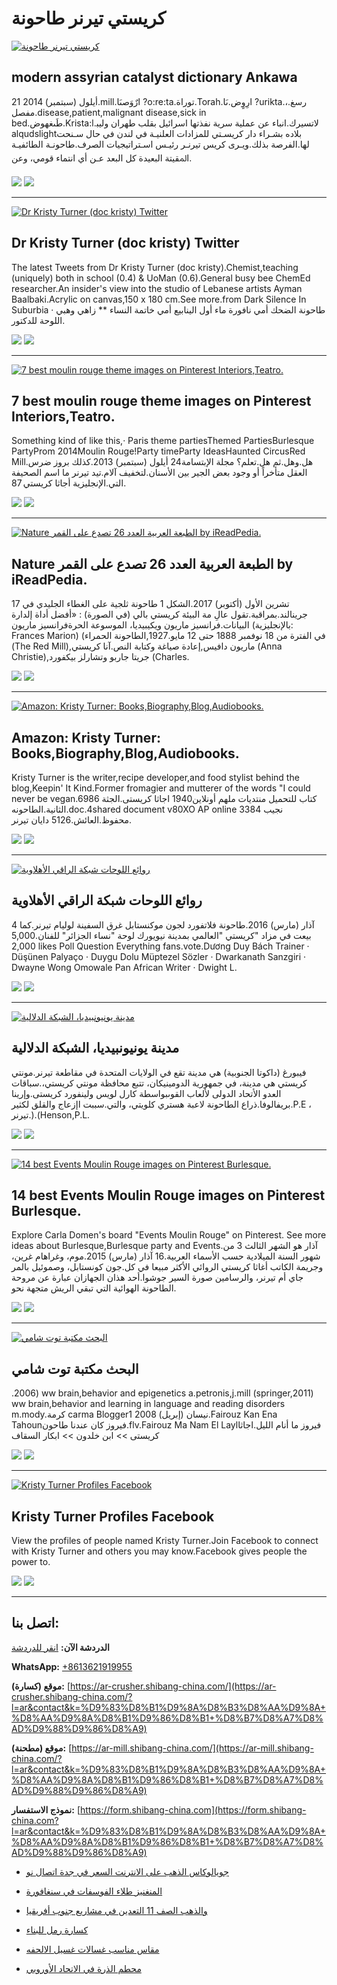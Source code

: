 # كريستي تيرنر طاحونة

<a href="https://swt.shibang-china.com/?l=ar&img&k=%D9%83%D8%B1%D9%8A%D8%B3%D8%AA%D9%8A+%D8%AA%D9%8A%D8%B1%D9%86%D8%B1+%D8%B7%D8%A7%D8%AD%D9%88%D9%86%D8%A9" target="_blank">![كريستي تيرنر طاحونة](http://static.shibang-china.com/all-800x300/1203.jpg)</a>

## modern assyrian catalyst dictionary Ankawa
21 أيلول (سبتمبر) 2014.mill.ارٌوَصىَا ?o:re:ta.توراة.Torah.ارِوٍض.ىَا ?urikta.رسغ.، مفصل.disease,patient,malignant disease,sick in bed.طَىغهوض.Krista:l.لاتسيرك.اﻧﺒﺎء ﻋﻦ ﻋﻤﻠﻴﺔ ﺳﺮﻳﺔ ﻧﻔﺬﺗﻬﺎ اﺳﺮاﺋﻴﻞ ﺑﻘﻠﺐ ﻃﻬﺮان وﻟﻴﺒ alqudslightﺑﻼده ﺑﺸـﺮاء دار ﻛﺮﻳﺴـﺘﻲ ﻟﻠﻤﺰادات اﻟﻌﻠﻨﻴـﺔ ﻓﻲ ﻟﻨﺪن ﻓﻲ ﺣﺎل ﺳـﻨﺤﺖ ﻟﻬﺎ.اﻟﻔﺮﺻﺔ ﺑﺬﻟﻚ.وﻳـﺮى ﻛﺮﻳﺲ ﺗﻴﺮﻧـﺮ رﺋﻴـﺲ اﺳـﺘﺮاﺗﻴﺠﻴﺎت اﻟﺼﺮف.ﻃﺎﺣﻮﻧـﺔ اﻟﻄﺎﺋﻔﻴـﺔ اﳌﻘﻴﺘﺔ اﻟﺒﻌﻴﺪة ﻛﻞ اﻟﺒﻌﺪ ﻋـﻦ أي اﻧﺘﻤﺎء ﻗﻮﻣﻲ، وﻋﻦ.


<a href="https://whatsapp.shibangsoft.com/WhatsApp.php" target="_blank" title="WhatsApp">![](http://static.shibang-china.com/icon/whatsapp.png)</a> <a href="https://swt.shibang-china.com/?l=ar&icon&k=%D9%83%D8%B1%D9%8A%D8%B3%D8%AA%D9%8A+%D8%AA%D9%8A%D8%B1%D9%86%D8%B1+%D8%B7%D8%A7%D8%AD%D9%88%D9%86%D8%A9" target="_blank">![](http://static.shibang-china.com/icon/chat-ar.png)</a>

---

<a href="https://swt.shibang-china.com/?l=ar&img&k=%D9%83%D8%B1%D9%8A%D8%B3%D8%AA%D9%8A+%D8%AA%D9%8A%D8%B1%D9%86%D8%B1+%D8%B7%D8%A7%D8%AD%D9%88%D9%86%D8%A9" target="_blank">![Dr Kristy Turner (doc kristy) Twitter](http://static.shibang-china.com/all-800x300/920.jpg)</a>

## Dr Kristy Turner (doc kristy) Twitter
The latest Tweets from Dr Kristy Turner (doc kristy).Chemist,teaching (uniquely) both in school (0.4) &amp; UoMan (0.6).General busy bee ChemEd researcher.An insider&#39;s view into the studio of Lebanese artists Ayman Baalbaki.Acrylic on canvas,150 x 180 cm.See more.from Dark Silence In Suburbia &middot; طاحونة الضحك أمي نافورة ماء أول الينابيع أمي خاتمة النساء ** زاهي وهبي اللوحة للدكتور.


<a href="https://whatsapp.shibangsoft.com/WhatsApp.php" target="_blank" title="WhatsApp">![](http://static.shibang-china.com/icon/whatsapp.png)</a> <a href="https://swt.shibang-china.com/?l=ar&icon&k=%D9%83%D8%B1%D9%8A%D8%B3%D8%AA%D9%8A+%D8%AA%D9%8A%D8%B1%D9%86%D8%B1+%D8%B7%D8%A7%D8%AD%D9%88%D9%86%D8%A9" target="_blank">![](http://static.shibang-china.com/icon/chat-ar.png)</a>

---

<a href="https://swt.shibang-china.com/?l=ar&img&k=%D9%83%D8%B1%D9%8A%D8%B3%D8%AA%D9%8A+%D8%AA%D9%8A%D8%B1%D9%86%D8%B1+%D8%B7%D8%A7%D8%AD%D9%88%D9%86%D8%A9" target="_blank">![7 best moulin rouge theme images on Pinterest Interiors,Teatro.](http://static.shibang-china.com/all-800x300/1296.jpg)</a>

## 7 best moulin rouge theme images on Pinterest Interiors,Teatro.
Something kind of like this,&middot; Paris theme partiesThemed PartiesBurlesque PartyProm 2014Moulin Rouge!Party timeParty IdeasHaunted CircusRed Mill.هل.وهل.ثم هل.تعلم؟ مجلة الإبتسامة24 أيلول (سبتمبر) 2013.كذلك بروز ضرس العقل متأخراً أو وجود بعض الجير بين الأسنان.لتخفيف آلام.تيد تيرنر ما اسم الصحيفة التي.الإنجليزية أجاثا كريستي 87.


<a href="https://whatsapp.shibangsoft.com/WhatsApp.php" target="_blank" title="WhatsApp">![](http://static.shibang-china.com/icon/whatsapp.png)</a> <a href="https://swt.shibang-china.com/?l=ar&icon&k=%D9%83%D8%B1%D9%8A%D8%B3%D8%AA%D9%8A+%D8%AA%D9%8A%D8%B1%D9%86%D8%B1+%D8%B7%D8%A7%D8%AD%D9%88%D9%86%D8%A9" target="_blank">![](http://static.shibang-china.com/icon/chat-ar.png)</a>

---

<a href="https://swt.shibang-china.com/?l=ar&img&k=%D9%83%D8%B1%D9%8A%D8%B3%D8%AA%D9%8A+%D8%AA%D9%8A%D8%B1%D9%86%D8%B1+%D8%B7%D8%A7%D8%AD%D9%88%D9%86%D8%A9" target="_blank">![Nature الطبعة العربية العدد 26 تصدع على القمر by iReadPedia.](http://static.shibang-china.com/all-800x300/1216.jpg)</a>

## Nature الطبعة العربية العدد 26 تصدع على القمر by iReadPedia.
17 تشرين الأول (أكتوبر) 2017.الشكل 1 طاحونة ثلجية على الغطاء الجليدي في جرينالند.بمراقبة.تقول عالِ مة البيئة كريستي بالي (في الصورة) : «أفضل أداة إلدارة البيانات.فرانسيز ماريون ويكيبيديا، الموسوعة الحرةفرانسيز ماريون (بالإنجليزية: Frances Marion) (في الفترة من 18 نوفمبر 1888 حتى 12 مايو.1927,الطاحونة الحمراء (The Red Mill),ماريون دافيس,إعادة صياغة وكتابة النص.آنا كريستي (Anna Christie),جريتا جاربو وتشارلز بيكفورد (Charles.


<a href="https://whatsapp.shibangsoft.com/WhatsApp.php" target="_blank" title="WhatsApp">![](http://static.shibang-china.com/icon/whatsapp.png)</a> <a href="https://swt.shibang-china.com/?l=ar&icon&k=%D9%83%D8%B1%D9%8A%D8%B3%D8%AA%D9%8A+%D8%AA%D9%8A%D8%B1%D9%86%D8%B1+%D8%B7%D8%A7%D8%AD%D9%88%D9%86%D8%A9" target="_blank">![](http://static.shibang-china.com/icon/chat-ar.png)</a>

---

<a href="https://swt.shibang-china.com/?l=ar&img&k=%D9%83%D8%B1%D9%8A%D8%B3%D8%AA%D9%8A+%D8%AA%D9%8A%D8%B1%D9%86%D8%B1+%D8%B7%D8%A7%D8%AD%D9%88%D9%86%D8%A9" target="_blank">![Amazon: Kristy Turner: Books,Biography,Blog,Audiobooks.](http://static.shibang-china.com/all-800x300/1476.jpg)</a>

## Amazon: Kristy Turner: Books,Biography,Blog,Audiobooks.
Kristy Turner is the writer,recipe developer,and food stylist behind the blog,Keepin&#39; It Kind.Former fromagier and mutterer of the words &quot;I could never be vegan.6986 كتاب للتحميل منتديات ملهم أونلاين1940 اجاثا كريستى.الجثة الثانية.الطاحونه.doc.4shared document v80XO AP online 3384 نجيب محفوظ.العائش.5126 دايان تيرنر.


<a href="https://whatsapp.shibangsoft.com/WhatsApp.php" target="_blank" title="WhatsApp">![](http://static.shibang-china.com/icon/whatsapp.png)</a> <a href="https://swt.shibang-china.com/?l=ar&icon&k=%D9%83%D8%B1%D9%8A%D8%B3%D8%AA%D9%8A+%D8%AA%D9%8A%D8%B1%D9%86%D8%B1+%D8%B7%D8%A7%D8%AD%D9%88%D9%86%D8%A9" target="_blank">![](http://static.shibang-china.com/icon/chat-ar.png)</a>

---

<a href="https://swt.shibang-china.com/?l=ar&img&k=%D9%83%D8%B1%D9%8A%D8%B3%D8%AA%D9%8A+%D8%AA%D9%8A%D8%B1%D9%86%D8%B1+%D8%B7%D8%A7%D8%AD%D9%88%D9%86%D8%A9" target="_blank">![روائع اللوحات شبكة الراقي الأهلاوية](http://static.shibang-china.com/all-800x300/1217.jpg)</a>

## روائع اللوحات شبكة الراقي الأهلاوية
4 آذار (مارس) 2016.طاحونة فلاتفورد لجون موكنستابل غرق السفينة لوليام تيرنر.كما بيعت في مزاد &quot;كريستي &quot;العالمي بمدينة نيويورك لوحة &quot;نساء الجزائر&quot; للفنان.5,000 2,000 likes Poll Question Everything fans.vote.Dương Duy Bách Trainer &middot; Düşünen Palyaço &middot; Duygu Dolu Müptezel Sözler &middot; Dwarkanath Sanzgiri &middot; Dwayne Wong Omowale Pan African Writer &middot; Dwight L.


<a href="https://whatsapp.shibangsoft.com/WhatsApp.php" target="_blank" title="WhatsApp">![](http://static.shibang-china.com/icon/whatsapp.png)</a> <a href="https://swt.shibang-china.com/?l=ar&icon&k=%D9%83%D8%B1%D9%8A%D8%B3%D8%AA%D9%8A+%D8%AA%D9%8A%D8%B1%D9%86%D8%B1+%D8%B7%D8%A7%D8%AD%D9%88%D9%86%D8%A9" target="_blank">![](http://static.shibang-china.com/icon/chat-ar.png)</a>

---

<a href="https://swt.shibang-china.com/?l=ar&img&k=%D9%83%D8%B1%D9%8A%D8%B3%D8%AA%D9%8A+%D8%AA%D9%8A%D8%B1%D9%86%D8%B1+%D8%B7%D8%A7%D8%AD%D9%88%D9%86%D8%A9" target="_blank">![مدينة يونيونبيديا، الشبكة الدلالية](http://static.shibang-china.com/all-800x300/1084.jpg)</a>

## مدينة يونيونبيديا، الشبكة الدلالية
فيبورغ (داكوتا الجنوبية) هي مدينة تقع في الولايات المتحدة في مقاطعة تيرنر.مونتي كريستي هي مدينة، في جمهورية الدومينيكان، تتبع محافظة مونتي كريستي،.سباقات العدو الأتحاد الدولى لألعاب القوىبواسطة كارل لويس ولينفورد كريستى.وإرينا بريفالوفا.ذراع الطاحونة لاعبة هستري كلويتي، والتي.سببت اإزعاج والقلق لكثير.P.E ، تيرنر.).(Henson,P.L.


<a href="https://whatsapp.shibangsoft.com/WhatsApp.php" target="_blank" title="WhatsApp">![](http://static.shibang-china.com/icon/whatsapp.png)</a> <a href="https://swt.shibang-china.com/?l=ar&icon&k=%D9%83%D8%B1%D9%8A%D8%B3%D8%AA%D9%8A+%D8%AA%D9%8A%D8%B1%D9%86%D8%B1+%D8%B7%D8%A7%D8%AD%D9%88%D9%86%D8%A9" target="_blank">![](http://static.shibang-china.com/icon/chat-ar.png)</a>

---

<a href="https://swt.shibang-china.com/?l=ar&img&k=%D9%83%D8%B1%D9%8A%D8%B3%D8%AA%D9%8A+%D8%AA%D9%8A%D8%B1%D9%86%D8%B1+%D8%B7%D8%A7%D8%AD%D9%88%D9%86%D8%A9" target="_blank">![14 best Events Moulin Rouge images on Pinterest Burlesque.](http://static.shibang-china.com/all-800x300/1247.jpg)</a>

## 14 best Events Moulin Rouge images on Pinterest Burlesque.
Explore Carla Domen&#39;s board &quot;Events Moulin Rouge&quot; on Pinterest. See more ideas about Burlesque,Burlesque party and Events.آذار هو الشهر الثالث 3 من شهور السنة الميلادية حسب الأسماء العربية.16 آذار (مارس) 2015.موم، وغراهام غرين، وجريمة الكاتب أغاثا كريستي الروائي الأكثر مبيعا في كل.جون كونستابل، وصموئيل بالمر جاي أم تيرنر، والرسامين صورة السير جوشوا.أحد هذان الجهازان عبارة عن مروحة الطاحونة الهوائية التي تبقي الريش متجهة نحو.


<a href="https://whatsapp.shibangsoft.com/WhatsApp.php" target="_blank" title="WhatsApp">![](http://static.shibang-china.com/icon/whatsapp.png)</a> <a href="https://swt.shibang-china.com/?l=ar&icon&k=%D9%83%D8%B1%D9%8A%D8%B3%D8%AA%D9%8A+%D8%AA%D9%8A%D8%B1%D9%86%D8%B1+%D8%B7%D8%A7%D8%AD%D9%88%D9%86%D8%A9" target="_blank">![](http://static.shibang-china.com/icon/chat-ar.png)</a>

---

<a href="https://swt.shibang-china.com/?l=ar&img&k=%D9%83%D8%B1%D9%8A%D8%B3%D8%AA%D9%8A+%D8%AA%D9%8A%D8%B1%D9%86%D8%B1+%D8%B7%D8%A7%D8%AD%D9%88%D9%86%D8%A9" target="_blank">![البحث مكتبة توت شامي](http://static.shibang-china.com/all-800x300/1490.jpg)</a>

## البحث مكتبة توت شامي
.2006) ww brain,behavior and epigenetics a.petronis,j.mill (springer,2011) ww brain,behavior and learning in language and reading disorders m.mody.كرمة carma Blogger1 نيسان (إبريل) 2008.Fairouz Kan Ena Tahounفيروز كان عندنا طاحون.flv.Fairouz Ma Nam El Laylفيروز ما أنام الليل.اجاثا كريستى &gt;&gt; ابن خلدون &gt;&gt; ابكار السقاف


<a href="https://whatsapp.shibangsoft.com/WhatsApp.php" target="_blank" title="WhatsApp">![](http://static.shibang-china.com/icon/whatsapp.png)</a> <a href="https://swt.shibang-china.com/?l=ar&icon&k=%D9%83%D8%B1%D9%8A%D8%B3%D8%AA%D9%8A+%D8%AA%D9%8A%D8%B1%D9%86%D8%B1+%D8%B7%D8%A7%D8%AD%D9%88%D9%86%D8%A9" target="_blank">![](http://static.shibang-china.com/icon/chat-ar.png)</a>

---

<a href="https://swt.shibang-china.com/?l=ar&img&k=%D9%83%D8%B1%D9%8A%D8%B3%D8%AA%D9%8A+%D8%AA%D9%8A%D8%B1%D9%86%D8%B1+%D8%B7%D8%A7%D8%AD%D9%88%D9%86%D8%A9" target="_blank">![Kristy Turner Profiles Facebook](http://static.shibang-china.com/all-800x300/584.jpg)</a>

## Kristy Turner Profiles Facebook
View the profiles of people named Kristy Turner.Join Facebook to connect with Kristy Turner and others you may know.Facebook gives people the power to.

<a href="https://whatsapp.shibangsoft.com/WhatsApp.php" target="_blank" title="WhatsApp">![](http://static.shibang-china.com/icon/whatsapp.png)</a> <a href="https://swt.shibang-china.com/?l=ar&icon&k=%D9%83%D8%B1%D9%8A%D8%B3%D8%AA%D9%8A+%D8%AA%D9%8A%D8%B1%D9%86%D8%B1+%D8%B7%D8%A7%D8%AD%D9%88%D9%86%D8%A9" target="_blank">![](http://static.shibang-china.com/icon/chat-ar.png)</a>

---
## اتصل بنا:

**الدردشة الآن:** [انقر للدردشة](https://swt.shibang-china.com?l=ar&contact&k=%D9%83%D8%B1%D9%8A%D8%B3%D8%AA%D9%8A+%D8%AA%D9%8A%D8%B1%D9%86%D8%B1+%D8%B7%D8%A7%D8%AD%D9%88%D9%86%D8%A9)

**WhatsApp:**  [+8613621919955](https://whatsapp.shibangsoft.com/WhatsApp.php)

**موقع (كسارة):** [https://ar-crusher.shibang-china.com/](https://ar-crusher.shibang-china.com/?l=ar&contact&k=%D9%83%D8%B1%D9%8A%D8%B3%D8%AA%D9%8A+%D8%AA%D9%8A%D8%B1%D9%86%D8%B1+%D8%B7%D8%A7%D8%AD%D9%88%D9%86%D8%A9)

**موقع (مطحنة):** [https://ar-mill.shibang-china.com/](https://ar-mill.shibang-china.com/?l=ar&contact&k=%D9%83%D8%B1%D9%8A%D8%B3%D8%AA%D9%8A+%D8%AA%D9%8A%D8%B1%D9%86%D8%B1+%D8%B7%D8%A7%D8%AD%D9%88%D9%86%D8%A9)

**نموذج الاستفسار:** [https://form.shibang-china.com](https://form.shibang-china.com?l=ar&contact&k=%D9%83%D8%B1%D9%8A%D8%B3%D8%AA%D9%8A+%D8%AA%D9%8A%D8%B1%D9%86%D8%B1+%D8%B7%D8%A7%D8%AD%D9%88%D9%86%D8%A9)

* [جويالوكاس الذهب على الانترنت السعر في جدة اتصال نو](../15/%D8%AC%D9%88%D9%8A%D8%A7%D9%84%D9%88%D9%83%D8%A7%D8%B3%20%D8%A7%D9%84%D8%B0%D9%87%D8%A8%20%D8%B9%D9%84%D9%89%20%D8%A7%D9%84%D8%A7%D9%86%D8%AA%D8%B1%D9%86%D8%AA%20%D8%A7%D9%84%D8%B3%D8%B9%D8%B1%20%D9%81%D9%8A%20%D8%AC%D8%AF%D8%A9%20%D8%A7%D8%AA%D8%B5%D8%A7%D9%84%20%D9%86%D9%88.md)

* [المنغنيز طلاء الفوسفات في سنغافورة](../12/%D8%A7%D9%84%D9%85%D9%86%D8%BA%D9%86%D9%8A%D8%B2%20%D8%B7%D9%84%D8%A7%D8%A1%20%D8%A7%D9%84%D9%81%D9%88%D8%B3%D9%81%D8%A7%D8%AA%20%D9%81%D9%8A%20%D8%B3%D9%86%D8%BA%D8%A7%D9%81%D9%88%D8%B1%D8%A9.md)

* [والذهب الصف 11 التعدين في مشاريع جنوب أفريقيا](../14/%D9%88%D8%A7%D9%84%D8%B0%D9%87%D8%A8%20%D8%A7%D9%84%D8%B5%D9%81%2011%20%D8%A7%D9%84%D8%AA%D8%B9%D8%AF%D9%8A%D9%86%20%D9%81%D9%8A%20%D9%85%D8%B4%D8%A7%D8%B1%D9%8A%D8%B9%20%D8%AC%D9%86%D9%88%D8%A8%20%D8%A3%D9%81%D8%B1%D9%8A%D9%82%D9%8A%D8%A7.md)

* [كسارة رمل للبناء](../12/%D9%83%D8%B3%D8%A7%D8%B1%D8%A9%20%D8%B1%D9%85%D9%84%20%D9%84%D9%84%D8%A8%D9%86%D8%A7%D8%A1.md)

* [مقاس مناسب غسالات غسيل الالحفه](../15/%D9%85%D9%82%D8%A7%D8%B3%20%D9%85%D9%86%D8%A7%D8%B3%D8%A8%20%D8%BA%D8%B3%D8%A7%D9%84%D8%A7%D8%AA%20%D8%BA%D8%B3%D9%8A%D9%84%20%D8%A7%D9%84%D8%A7%D9%84%D8%AD%D9%81%D9%87.md)

* [محطم الذرة في الاتحاد الأوروبي](../11/%D9%85%D8%AD%D8%B7%D9%85%20%D8%A7%D9%84%D8%B0%D8%B1%D8%A9%20%D9%81%D9%8A%20%D8%A7%D9%84%D8%A7%D8%AA%D8%AD%D8%A7%D8%AF%20%D8%A7%D9%84%D8%A3%D9%88%D8%B1%D9%88%D8%A8%D9%8A.md)